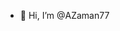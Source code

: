 - 👋 Hi, I’m @AZaman77
<!---
AZaman77/AZaman77 is a ✨ special ✨ repository because its `README.md` (this file) appears on your GitHub profile.
You can click the Preview link to take a look at your changes.
--->
